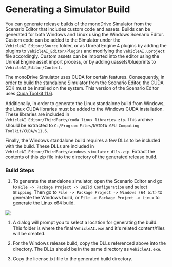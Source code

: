 # Generating a Simulator Build

You can generate release builds of the monoDrive Simulator from the Scenario Editor that
includes custom code and assets. Builds can be generated for both Windows and Linux
using the Windows Scenario Editor. Custom code can be added to the Simulator under the
`VehicleAI_Editor/Source` folder, or as Unreal Engine 4 plugins by adding the plugins
to `VehicleAI_Editor/Plugins` and modifying the `VehicleAI.uproject` file accordingly.
Custom assets can be imported into the editor using the Unreal Engine asset import 
process, or by adding uassets/blueprints to `VehicleAI_Editor/Content`. 

The monoDrive Simulator uses CUDA for certain features. Consequently, in order to 
build the standalone Simulator from the Scenario Editor, the CUDA SDK must be installed
on the system. This version of the Scenario Editor uses [Cuda Toolkit 11.6](https://developer.nvidia.com/cuda-11-6-2-download-archive).

Additionally, in order to generate the Linux standalone build from Windows, the Linux
CUDA libraries must be added to the Windows CUDA installation. These libraries are included
in `VehicleAI_Editor/ThirdParty/cuda_linux_libraries.zip`. This archive should be extracted to
`C:/Program Files/NVIDIA GPU Computing Toolkit/CUDA/v11.6`.

Finally, the Windows standalone build requires a few DLLs to be included with the build. 
These DLLs are included in `VehicleAI_Editor/ThirdParty/windows_simulator_dlls.zip`. Extract
the contents of this zip file into the directory of the generated release build.

### Build Steps 
1. To generate the standalone simulator, open the Scenario Editor and go to 
`File -> Package Project -> Build Configuration` and select `Shipping`. Then go to
`File -> Package Project -> Windows (64 bit)` to generate the Windows build,
or `File -> Package Project -> Linux` to generate the Linux x64 build.
  <div class="img_container">
    <img class='wide_img' src="../imgs/generate_simulator.png"/>
  </div>

1. A dialog will prompt you to select a location for generating the build. This folder is
where the final `VehicleAI.exe` and it's related content/files will be created.

1. For the Windows release build, copy the DLLs referenced above into the directory. 
The DLLs should be in the same directory as `VehicleAI.exe`.

1. Copy the license.txt file to the generated build directory.